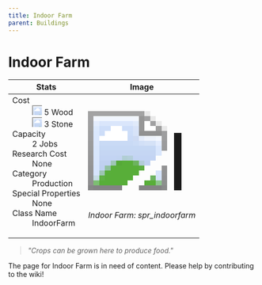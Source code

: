 ```yaml
---
title: Indoor Farm
parent: Buildings
---
```

# Indoor Farm

[//]: # (Pre-generated content)
<table><thead><tr><th>Stats</th><th>Image</th></tr></thead><tbody><tr><td><dl><dt>Cost</dt><dd><div class="resource-icon"><img style="object-position: -637px -751px;" src="https://tfe2-wiki.github.io/assets/sprites.png"></div> 5 Wood<br><div class="resource-icon"><img style="object-position: -637px -737px;" src="https://tfe2-wiki.github.io/assets/sprites.png"></div> 3 Stone</dd><dt>Capacity</dt><dd>2 Jobs</dd><dt>Research Cost</dt><dd>None</dd><dt>Category</dt><dd>Production</dd><dt>Special Properties</dt><dd>None</dd><dt>Class Name</dt><dd>IndoorFarm</dd></dl></td><td><style>.building-image {width: 200px;height: 200px;overflow: hidden;position: relative;}.building-image img {image-rendering: pixelated;object-fit: none;transform: scale(10);transform-origin: left top;position: absolute;left: 0;top: 0;}.resource-image {width: 200px;height: 200px;overflow: hidden;position: relative;}.resource-image img {image-rendering: pixelated;object-fit: none;transform: scale(20);transform-origin: left top;position: absolute;left: 0;top: 0;}.building-icon {width: 20px;height: 20px;overflow: hidden;position: relative;display: inline-block;}.building-icon img {image-rendering: pixelated;object-fit: none;transform: scale(1);transform-origin: left top;position: absolute;left: 0;top: 0;}.resource-icon {width: 20px;height: 20px;overflow: hidden;position: relative;display: inline-block;}.resource-icon img {image-rendering: pixelated;object-fit: none;transform: scale(2);transform-origin: left top;position: absolute;left: 0;top: 0;}</style><div class="building-image"><img style="object-position: -254px -1058px;" src="https://tfe2-wiki.github.io/assets/sprites.png" alt="Indoor Farm Back"><img style="object-position: -92px -940px;" src="https://tfe2-wiki.github.io/assets/sprites.png" alt="Indoor Farm"></div><i>Indoor Farm: spr_indoorfarm</i></td></tr></tbody></table><blockquote><i>"Crops can be grown here to produce food."</i></blockquote>

The page for Indoor Farm is in need of content. Please help by contributing to the wiki!
